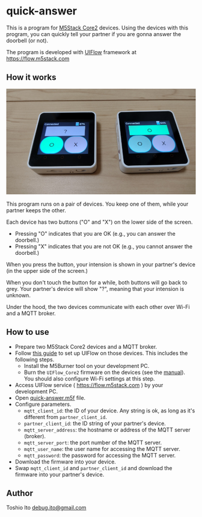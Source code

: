 # quick-answer

This is a program for [M5Stack Core2](https://shop.m5stack.com/products/m5stack-core2-esp32-iot-development-kit) devices.
Using the devices with this program, you can quickly tell your partner if you are gonna answer the doorbell (or not).

The program is developed with [UIFlow](https://m5stack.com/uiflow) framework at https://flow.m5stack.com

## How it works

<img src="devices.jpg" width="600" />

This program runs on a pair of devices.
You keep one of them, while your partner keeps the other.

Each device has two buttons ("O" and "X") on the lower side of the screen.

- Pressing "O" indicates that you are OK (e.g., you can answer the doorbell.)
- Pressing "X" indicates that you are not OK (e.g., you cannot answer the doorbell.)

When you press the button, your intension is shown in your partner's device (in the upper side of the screen.)

When you don't touch the button for a while, both buttons will go back to grey. Your partner's device will show "?", meaning that your intension is unknown.

Under the hood, the two devices communicate with each other over Wi-Fi and a MQTT broker.

## How to use

- Prepare two M5Stack Core2 devices and a MQTT broker.
- Follow [this guide](https://docs.m5stack.com/en/uiflow/uiflow_web) to set up UIFlow on those devices. This includes the following steps.
  - Install the M5Burner tool on your development PC.
  - Burn the `UIFlow_Core2` firmware on the devices (see the [manual](https://docs.m5stack.com/en/uiflow/m5core2/program)). You should also configure Wi-Fi settings at this step.
- Access UIFlow service ( https://flow.m5stack.com ) by your development PC.
- Open [quick-answer.m5f](quick-answer.m5f) file.
- Configure parameters.
  - `mqtt_client_id`: the ID of your device. Any string is ok, as long as it's different from `partner_client_id`.
  - `partner_client_id`: the ID string of your partner's device.
  - `mqtt_server_address`: the hostname or address of the MQTT server (broker).
  - `mqtt_server_port`: the port number of the MQTT server.
  - `mqtt_user_name`: the user name for accessing the MQTT server.
  - `mqtt_password`: the password for accessing the MQTT server.
- Download the firmware into your device.
- Swap `mqtt_client_id` and `partner_client_id` and download the firmware into your partner's device.

## Author

Toshio Ito <debug.ito@gmail.com>

